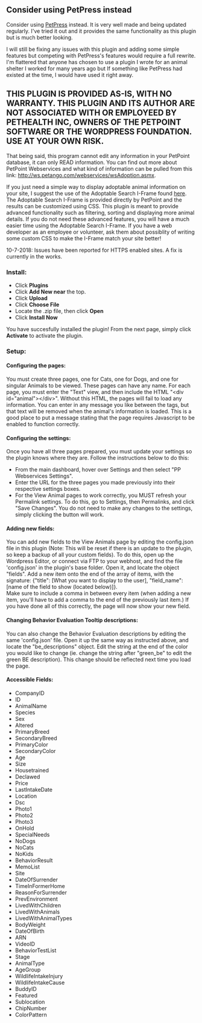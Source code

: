 ## Consider using PetPress instead

Consider using [PetPress](https://wordpress.org/plugins/petpress/) instead. It is very well made and being updated regularly. I've tried it out and it provides the same functionality as this plugin but is much better looking.

I will still be fixing any issues with this plugin and adding some simple features but competing with PetPress's features would require a full rewrite. I'm flattered that anyone has chosen to use a plugin I wrote for an animal shelter I worked for many years ago but If something like PetPress had existed at the time, I would have used it right away.

## THIS PLUGIN IS PROVIDED AS-IS, WITH NO WARRANTY. THIS PLUGIN AND ITS AUTHOR ARE NOT ASSOCIATED WITH OR EMPLOYEED BY PETHEALTH INC, OWNERS OF THE PETPOINT SOFTWARE OR THE WORDPRESS FOUNDATION. USE AT YOUR OWN RISK.

That being said, this program cannot edit any information in your PetPoint database, it can only READ information. You can find out more about PetPoint Webservices and what kind of information can be pulled from this link: http://ws.petango.com/webservices/wsAdoption.asmx.

If you just need a simple way to display adoptable animal information on your site, I suggest the use of the Adoptable Search I-Frame found [here](https://www.petpoint.com/downloads/Adoptable_Search_I-frame.pdf). The Adoptable Search I-Frame is provided directly by PetPoint and the results can be customized using CSS. This plugin is meant to provide advanced functionality such as filtering, sorting and displaying more animal details. If you do not need these advanced features, you will have a much easier time using the Adoptable Search I-Frame. If you have a web developer as an employee or volunteer, ask them about possiblity of writing some custom CSS to make the I-Frame match your site better!

10-7-2018:
Issues have been reported for HTTPS enabled sites. A fix is currently in the works.

### Install: 
* Click **Plugins**
* Click **Add New near** the top. 
* Click **Upload**
* Click **Choose File**
* Locate the .zip file, then click **Open**
* Click **Install Now**

You have succesfully installed the plugin! From the next page, simply click **Activate** to activate the plugin. 

### Setup:

#### Configuring the pages:
You must create three pages, one for Cats, one for Dogs, and one for singular Animals to be viewed. These pages can have any name. For each page, you must enter the "Text" view, and then include the HTML "&lt;div id="animal"&gt;&lt;/div&gt;". Without this HTML, the pages will fail to load any information. You can enter in any message you like between the tags, but that text will be removed when the animal's information is loaded. This is a good place to put a message stating that the page requires Javascript to be enabled to function correctly. 
#### Configuring the settings:
Once you have all three pages prepared, you must update your settings so the plugin knows where they are. Follow the instructions below to do this:
* From the main dashboard, hover over Settings and then select "PP Webservices Settings". 
* Enter the URL for the three pages you made previously into their respective settings boxes.
* For the View Animal pages to work correctly, you MUST refresh your Permalink settings. To do this, go to Settings, then Permalinks, and click "Save Changes". You do not need to make any changes to the settings, simply clicking the button will work.

#### Adding new fields:
You can add new fields to the View Animals page by editing the config.json file in this plugin (Note: This will be reset if there is an update to the plugin, so keep a backup of all your custom fields). To do this, open up the Wordpress Editor, or connect via FTP to your webhost, and find the file 'config.json' in the plugin's base folder. Open it, and locate the object "fields". Add a new item onto the end of the array of items, with the signature:
    \{"title": \[What you want to display to the user\], "field_name": \[name of the field to show \(located below\)\]\}.   
Make sure to include a comma in between every item (when adding a new item, you'll have to add a comma to the end of the previously last item.)
If you have done all of this correctly, the page will now show your new field.

#### Changing Behavior Evaluation Tooltip descriptions:
You can also change the Behavior Evaluation descriptions by editing the same 'config.json' file. Open it up the same way as instructed above, and locate the "be\_descriptions" object. Edit the string at the end of the color you would like to change (ie. change the string after "green\_be" to edit the green BE description). This change should be reflected next time you load the page.

#### Accessible Fields:
* CompanyID
* ID
* AnimalName
* Species
* Sex
* Altered
* PrimaryBreed
* SecondaryBreed
* PrimaryColor
* SecondaryColor
* Age
* Size
* Housetrained
* Declawed
* Price
* LastIntakeDate
* Location
* Dsc
* Photo1
* Photo2
* Photo3
* OnHold
* SpecialNeeds
* NoDogs
* NoCats
* NoKids
* BehaviorResult
* MemoList
* Site
* DateOfSurrender
* TimeInFormerHome
* ReasonForSurrender
* PrevEnvironment
* LivedWithChildren
* LivedWithAnimals
* LivedWithAnimalTypes
* BodyWeight
* DateOfBirth
* ARN
* VideoID
* BehaviorTestList
* Stage
* AnimalType
* AgeGroup
* WildlifeIntakeInjury
* WildlifeIntakeCause
* BuddyID
* Featured
* Sublocation
* ChipNumber
* ColorPattern
